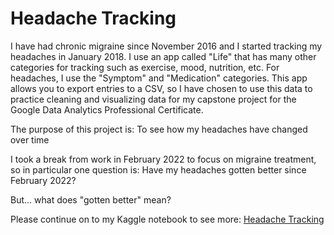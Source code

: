 # Headache Tracking

I have had chronic migraine since November 2016 and I started tracking my headaches in January 2018. I use an app called "Life" that has many other categories for tracking such as exercise, mood, nutrition, etc. For headaches, I use the "Symptom" and "Medication" categories. This app allows you to export entries to a CSV, so I have chosen to use this data to practice cleaning and visualizing data for my capstone project for the Google Data Analytics Professional Certificate.

The purpose of this project is: To see how my headaches have changed over time

I took a break from work in February 2022 to focus on migraine treatment, so in particular one question is: Have my headaches gotten better since February 2022?

But... what does "gotten better" mean?

Please continue on to my Kaggle notebook to see more:
[Headache Tracking](https://www.kaggle.com/code/elliecd/headache-tracking)
